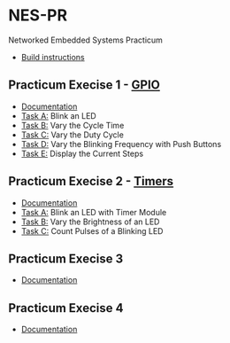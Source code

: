 # NES-PR

Networked Embedded Systems Practicum

- [Build instructions](pdf/Instructions.pdf)

## Practicum Execise 1 - [GPIO](p1/docs/Practicum1_TaskSheet_GPIO.pdf)

- [Documentation](p1/docs/Practicum1_Group8.pdf)
- [Task A:](p1/TaskA/project/Src/main.c) Blink an LED
- [Task B:](p1/TaskB/project/Src/main.c) Vary the Cycle Time
- [Task C:](p1/TaskC/project/Src/main.c) Vary the Duty Cycle
- [Task D:](p1/TaskD/project/Src/main.c) Vary the Blinking Frequency with Push Buttons
- [Task E:](p1/TaskE/project/Src/main.c) Display the Current Steps

## Practicum Execise 2 - [Timers](p2/docs/Practicum2_TaskSheet_Timers.pdf)

- [Documentation](p2/docs/Practicum2_Group8.pdf)
- [Task A:](p2/TaskA/project/Src/main.c) Blink an LED with Timer Module
- [Task B:](p2/TaskB/project/Src/main.c) Vary the Brightness of an LED
- [Task C:](p2/TaskC/project/Src/main.c) Count Pulses of a Blinking LED

## Practicum Execise 3 [](p3/docs/Practicum3_TaskSheet.pdf)

- [Documentation](p3/docs/Practicum3_Group8.pdf)


## Practicum Execise 4 [](p4/docs/Practicum4_TaskSheet.pdf)

- [Documentation](p4/docs/Practicum4_Group8.pdf)
